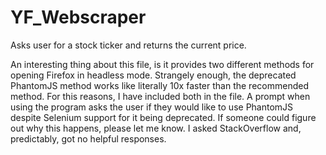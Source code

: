 # YF_Webscraper
Asks user for a stock ticker and returns the current price.

An interesting thing about this file, is it provides two different methods for
opening Firefox in headless mode. Strangely enough, the deprecated PhantomJS method
works like literally 10x faster than the recommended method. For this reasons, I
have included both in the file. A prompt when using the program asks the user if
they would like to use PhantomJS despite Selenium support for it being deprecated.
If someone could figure out why this happens, please let me know. I asked 
StackOverflow and, predictably, got no helpful responses.

